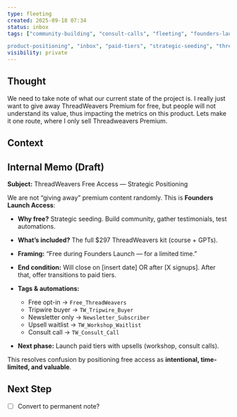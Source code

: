 ```yaml
---
type: fleeting
created: 2025-09-18 07:34
status: inbox
tags: ["community-building", "consult-calls", "fleeting", "founders-launch-access", "here are the extracted tags:

product-positioning", "inbox", "paid-tiers", "strategic-seeding", "threadweavers-premium", "workshop"]
visibility: private
---
```

<!--
NOTE: This file uses a static date for validation. For new notes, use:
created: 2025-09-18 07:34
-->

## Thought  
We need to take note of what our current state of the project is. I really just want to give away ThreadWeavers Premium for free, but people will not understand its value, thus impacting the metrics on this product. Lets make it one route, where I only sell Threadweavers Premium. 



## Context  
## Internal Memo (Draft)

**Subject:** ThreadWeavers Free Access — Strategic Positioning

We are not “giving away” premium content randomly. This is **Founders Launch Access**:

- **Why free?** Strategic seeding. Build community, gather testimonials, test automations.
- **What’s included?** The full \$297 ThreadWeavers kit (course + GPTs).
- **Framing:** “Free during Founders Launch — for a limited time.”
- **End condition:** Will close on [insert date] OR after [X signups]. After that, offer transitions to paid tiers.
- **Tags & automations:**
    
    - Free opt-in → `Free_ThreadWeavers`
    - Tripwire buyer → `TW_Tripwire_Buyer`
    - Newsletter only → `Newsletter_Subscriber`
    - Upsell waitlist → `TW_Workshop_Waitlist`
    - Consult call → `TW_Consult_Call`
- **Next phase:** Launch paid tiers with upsells (workshop, consult calls).

This resolves confusion by positioning free access as **intentional, time-limited, and valuable**.

## Next Step  
- [ ] Convert to permanent note?
